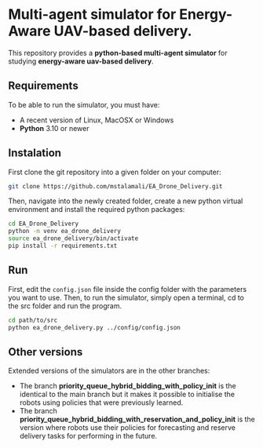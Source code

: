 # Multi-agent simulator for Energy-Aware UAV-based delivery.

This repository provides a **python-based multi-agent simulator** for studying **energy-aware uav-based delivery**.

## Requirements
To be able to run the simulator, you must have:
- A recent version of Linux, MacOSX or Windows
- **Python** 3.10 or newer

## Instalation 

First clone the git repository into a given folder on your computer:
```bash
git clone https://github.com/mstalamali/EA_Drone_Delivery.git
```
Then, navigate into the newly created folder, create a new python virtual environment and install the required python packages:
```bash
cd EA_Drone_Delivery
python -m venv ea_drone_delivery
source ea_drone_delivery/bin/activate
pip install -r requirements.txt
```
## Run
First, edit the `config.json` file inside the config folder with the parameters you want to use. Then, to run the simulator, simply open a terminal, cd to the src folder and run the program.
```bash
cd path/to/src
python ea_drone_delivery.py ../config/config.json
```
## Other versions
Extended versions of the simulators are in the other branches:
- The branch **priority_queue_hybrid_bidding_with_policy_init** is the identical to the main branch but it makes it possible to initialise the robots using policies that were previously learned.
- The branch **priority_queue_hybrid_bidding_with_reservation_and_policy_init**  is the version where robots use their policies for forecasting and reserve delivery tasks for performing in the future.

